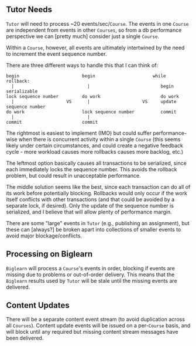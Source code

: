 ## Tutor Needs

`Tutor` will need to process ~20 events/sec/`Course`.
The events in one `Course` are independent
from events in other `Courses`,
so from a db performance perspective
we can [pretty much] consider just a single `Course`.

Within a `Course`, however,
all events are ultimately intertwined
by the need to increment the event sequence number.

There are three different ways to handle this
that I can think of:

```
begin                        begin                      while rollback:
  |                            |                           begin serializable
lock sequence number         do work                       do work
  |                    VS      |                    VS     update sequence number
do work                      lock sequence number          commit
  |                            |
commit                       commit
```

The rightmost is easiest to implement (IMO)
but could suffer performance-wise
when there is concurrent activity
within a single `Course`
(this seems likely under certain circumstances,
and could create a negative feedback cycle -
more workload causes more rollbacks causes more backlog, etc.)

The leftmost option basically causes all transactions to be serialized,
since each immediately locks the sequence number.
This avoids the rollback problem,
but could result in unacceptable performance.

The middle solution seems like the best,
since each transaction can do all of its work
before potentially blocking.
Rollbacks would only occur
if the work itself conflicts with other transactions
(and that could be avoided by a separate lock, if desired).
Only the update of the sequence number is serialized,
and I believe that will allow plenty of performance margin.

There are some "large" events in `Tutor`
(e.g., publishing an assignment),
but these can [always?] be broken apart
into collections of smaller events
to avoid major blockage/conflicts.

## Processing on Biglearn

`Biglearn` will process a `Course`'s events in order,
blocking if events are missing
due to problems or out-of-order delivery.
This means that the `Biglearn` results used by `Tutor`
will be stale until the missing events are delivered.

## Content Updates

There will be a separate content event stream
(to avoid duplication across all `Courses`).
Content update events will be issued on a per-`Course` basis,
and will block until any required but missing content stream messages have been delivered.
